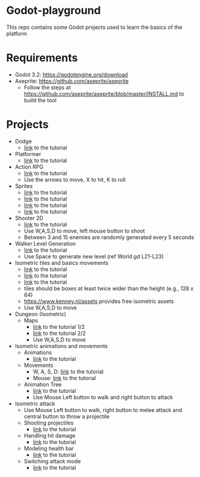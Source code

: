 # Godot-playground

This repo contains some Godot projects used to learn the basics of the platform 

# Requirements

- Godot 3.2: https://godotengine.org/download
- Aseprite: https://github.com/aseprite/aseprite
  - Follow the steps at https://github.com/aseprite/aseprite/blob/master/INSTALL.md to build the tool


# Projects

- Dodge
  - [link](https://docs.godotengine.org/es/stable/getting_started/step_by_step/your_first_game.html) to the tutorial
- Platformer
  - [link](https://www.youtube.com/watch?v=Mc13Z2gboEk) to the tutorial
- Action RPG
  - [link](https://www.youtube.com/playlist?list=PL9FzW-m48fn2SlrW0KoLT4n5egNdX-W9a) to the tutorial
  - Use the arrows to move, X to hit, K to roll
- Sprites
  - [link](https://www.youtube.com/watch?v=y6Igao5Uvu8) to the tutorial
  - [link](https://www.youtube.com/watch?v=zqOv4wyKOQw&ab_channel=TutsByKai) to the tutorial
  - [link](https://www.youtube.com/watch?v=7HItay-6ovc) to the tutorial
  - [link](https://youtu.be/ty-RxDy9_SQ) to the tutorial
- Shooter 2D
  - [link](https://www.youtube.com/watch?v=HycyFNQfqI0) to the tutorial
  - Use W,A,S,D to move, left mouse button to shoot
  - Between 3 and 15 enemies are randomly generated every 5 seconds
- Walker Level Generation
  - [link](https://www.youtube.com/watch?v=2nk6bJBTtlA) to the tutorial
  - Use Space to generate new level (ref World.gd L21-L23)
- Isometric tiles and basics movements
  - [link](https://www.youtube.com/watch?v=7HItay-6ovc) to the tutorial
  - [link](https://www.youtube.com/watch?v=QgzQu_8mq3s) to the tutorial
  - [link](https://www.youtube.com/watch?v=KvSjJ-kdGio) to the tutorial
  - tiles should be boxes at least twice wider than the height (e.g., 128 x 64)
  - https://www.kenney.nl/assets provides free isometric assets
  - Use W,A,S,D to move
- Dungeon (Isometric)
  - Maps
  	- [link](https://youtu.be/jK7ebPIq1Ho) to the tutorial 1/2
  	- [link](https://youtu.be/SteMRdOYrds) to the tutorial 2/2
  	- Use W,A,S,D to move
- Isometric animations and movements
	- Animations
		- [link](https://youtu.be/Y744H67BfbQ) to the tutorial
	- Movements
		- W, A, S, D: [link](https://youtu.be/SUZpVd18IMM) to the tutorial
		- Mouse: [link](https://youtu.be/05OixHPbxNA) to the tutorial
	- Animation Tree
		- [link](https://youtu.be/KAZX4qfD06E) to the tutorial
		- Use Mouse Left button to walk and right button to attack
- Isometric attack
	- Use Mouse Left button to walk, right button to melee attack and central button to throw a projectile
   	- Shooting projectiles
   		- [link](https://youtu.be/isA7P9ulBwE) to the tutorial
   	- Handling hit damage
   		- [link](https://youtu.be/hf_Ce8FdMGM) to the tutorial
   	- Modeling health bar
   		- [link](https://youtu.be/h5slNt__Tt8) to the tutorial
   	- Switching attack mode
   		- [link](https://youtu.be/58PHsZI_KOo) to the tutorial
